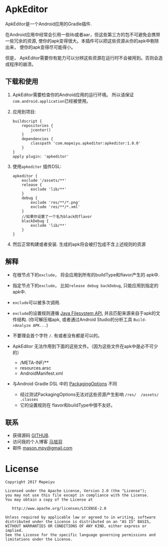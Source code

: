 ApkEditor
========

ApkEditor是一个Android应用的Gradle插件. 

在Android应用中经常会引用一些lib或者aar，但这些第三方的包不可避免会携带一些冗余的资源, 使你的apk变得很大。本插件可以把这些资源从你的apk中剔除出来， 使你的apk变得尽可能得小。

但是， ApkEditor需要你有能力可以分辨这些资源在运行时不会被用到。否则会造成程序的崩溃。

下载和使用
--------

1. ApkEditor需要检查你的Android应用的运行环境。 所以请保证`com.android.application`已经被使用。

2. 应用到项目:

	```
	buildscript {
	    repositories {
	        jcenter()
	    }
	    dependencies {
	        classpath 'com.mapeiyu.apkeditor:apkeditor:1.0.0'
	    }
	}
	apply plugin: 'apkeditor'
	```
3. 使用`apkeditor` 插件DSL:

	```
	apkeditor {
	    exclude '/assets/**'
	    release {
	        exclude 'lib/**'
	    }
	    debug {
	        exclude 'res/**/*.png'
	        exclude 'res/**/*.xml'
	    }
	    //如果你设置了一个名为black的flavor
	    blackDebug { 
	    	exclude 'lib/**'
		}
	}
	```
4. 然后正常构建或者安装. 生成的apk将会被打包成不含上述规则的资源

解释
----------

* 在根节点下的`exclude`， 将会应用到所有的buildType和flavor产生的 apk中.
* 指定节点下的`exclude`， 比如`release debug backDebug`, 只能应用到指定的apk中.
* `exclude`可以被多次调用.
* `exclude`的设置规则遵循 [Java Filesystem API][1], 并且匹配来源来自于apk的文件结构. (你可解压缩apk, 或者通过Android Studio的分析工具 `Build->Analyze APK...`) 
* 不要理会首个字符 `/`. 有或者没有都是可以的。
* ApkEditor 无法作用到下面的这些文件。（因为这些文件在apk中是必不可少的）

	* /META-INF/**
	* resources.arsc
	* AndroidManifest.xml

* 与Android Gradle DSL 中的 [PackagingOptions][2] 不同

	* 经过测试PackagingOptions无法对这些资源产生影响 `/res/  /assets/  .classes`
	* 它的设置规则在 flavor和buildType中很不友好。

联系
---------

* 获得源码 [GITHUB][3].
* 访问我的个人博客 [马培羽][4]
* 邮件 [mason.mpy@gmail.com](mason.mpy@gmail.com)

License
=======

    Copyright 2017 Mapeiyu

    Licensed under the Apache License, Version 2.0 (the "License");
    you may not use this file except in compliance with the License.
    You may obtain a copy of the License at

       http://www.apache.org/licenses/LICENSE-2.0

    Unless required by applicable law or agreed to in writing, software
    distributed under the License is distributed on an "AS IS" BASIS,
    WITHOUT WARRANTIES OR CONDITIONS OF ANY KIND, either express or implied.
    See the License for the specific language governing permissions and
    limitations under the License.


 [1]: https://docs.oracle.com/javase/8/docs/api/java/nio/file/FileSystem.html#getPathMatcher-java.lang.String-
 [2]: http://google.github.io/android-gradle-dsl/current/com.android.build.gradle.internal.dsl.PackagingOptions.html
 [3]: https://github.com/masonTool/ApkEditor
 [4]: http://www.mapeiyu.com
